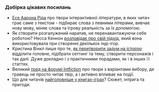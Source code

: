 ### Добірка цікавих посилань

* [Есе Аарона Ріда](https://if50.substack.com/p/genre-explorations-wordplay) про твори інтерактивної літератури, в яких читач грає саме з текстом - підбирає слова з певними літерами, вивчає нову мову, міняє слова та ігрову реальність за їх допомогою.
* Як створити розгалужений наратив, не перенавантажуючи себе роботою? Несса Кеннон [розповідає про свій підхід](https://www.gamedeveloper.com/design/how-to-build-branching-narrative-when-you-don-t-have-a-big-budget-), який вона використовувала при створенні декількох інді-ігор.
* Кристина Вінкл пише про те, [як перетворити задум на історію](https://mythcreants.com/blog/how-to-turn-your-concept-into-a-story/): відділити головне, підібрати сеттинг та тему, створити персонажів і так далі. Дуже докладно і з практичними порадами, як і в інших її статтях. 
* Великий [тред на форумі Intfiction](https://intfiction.org/t/choice-based-games-with-high-player-agency/68593) про твори з варіантами вибору, де гравець не просто читає твір, а і активно впливає на події.
* Що для читачів [найголовніше у книгах-іграх](https://www.reddit.com/r/gamebooks/comments/1cw02it/what_is_more_important_to_you_in_a_gamebook/)? Сюжет, інтрига та пригоди.
